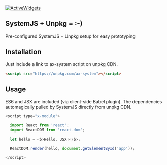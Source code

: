

[![ActiveWidgets](http://www.activewidgets.com/include/logo/aw-logo-40.png?vue-adapter-readme)](http://www.activewidgets.com/)

## SystemJS + Unpkg = :-)

Pre-configured SystemJS + Unpkg setup for easy prototyping

## Installation

Just include a link to ax-system script on unpkg CDN.

```html
<script src="https://unpkg.com/ax-system"></script>
```

## Usage

ES6 and JSX are included (via client-side Babel plugin). The dependencies automagically pulled by SystemJS directly from unpkg CDN.

```js
<script type="x-module">

  import React from 'react';
  import ReactDOM from 'react-dom';

  let hello = <b>Hello, JSX!</b>;

  ReactDOM.render(hello, document.getElementById('app'));

</script>
```

